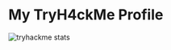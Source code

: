 # My TryH4ckMe Profile
![tryhackme stats](https://raw.githubusercontent.com/onurcangnc/master/assets/thm_propic.png)
